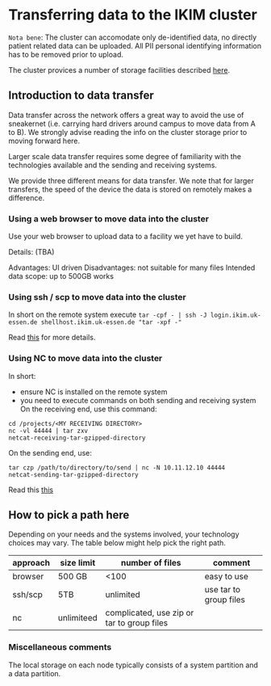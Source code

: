 # Transferring data to the IKIM cluster

`Nota bene`: The cluster can accomodate only de-identified data,  no directly patient related data can be uploaded. All PII personal identifying information has to be removed prior to upload.

The cluster provices a number of storage facilities described
[here](./storage.md).

## Introduction to data transfer

Data transfer across the network offers a great way to avoid the use of sneakernet (i.e. carrying hard drivers around campus to move data from A to B). We strongly advise reading the info on the cluster storage prior to moving forward here.

Larger scale data transfer requires some degree of familiarity with the technologies available and the sending and receiving systems.

We provide three different means for data transfer. We note that for larger transfers, the speed of the device the data is stored on remotely makes a difference.

### Using a web browser to move data into the cluster

Use your web browser to upload data to a facility we yet have to build.

Details: (TBA)

Advantages: UI driven
Disadvantages: not suitable for many files
Intended data scope: up to 500GB works

### Using ssh / scp to move data into the cluster

In short on the remote system execute
`tar -cpf - | ssh -J login.ikim.uk-essen.de shellhost.ikim.uk-essen.de "tar -xpf -"`

Read [this](https://www.cyberciti.biz/faq/howto-use-tar-command-through-network-over-ssh-session/) for more details.

### Using NC to move data into the cluster

In short:

- ensure NC is installed on the remote system
- you need to execute commands on both sending and receiving system
On the receiving end, use this command:

``` { .sh }
cd /projects/<MY RECEIVING DIRECTORY>
nc -vl 44444 | tar zxv
netcat-receiving-tar-gzipped-directory
```

On the sending end, use:

``` { .sh }
tar czp /path/to/directory/to/send | nc -N 10.11.12.10 44444
netcat-sending-tar-gzipped-directory
```

Read this [this](https://www.maketecheasier.com/netcat-transfer-files-between-linux-computers/)

## How to pick a path here

Depending on your needs and the systems involved, your technology choices may vary. The table below might help pick the right path.

| approach | size limit | number of files | comment |
| ---  | --- |  -- | ---|
| browser  | 500 GB | <100 | easy to use |
| ssh/scp  | 5TB | unlimited | use tar to group files |
| nc       | unlimiteed  | complicated, use zip or tar to group files |

### Miscellaneous comments

The local storage on each node typically consists of a system partition and a data partition.
